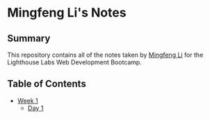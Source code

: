 # Mingfeng Li's Notes
## Summary

This repository contains all of the notes taken by [Mingfeng Li](https://github.com/MingfengLi0122/lighthouse-web-notes) for the Lighthouse Labs Web Development Bootcamp.

## Table of Contents

* [Week 1](/Week_1)
  * [Day 1](/Week_1/Day_1)